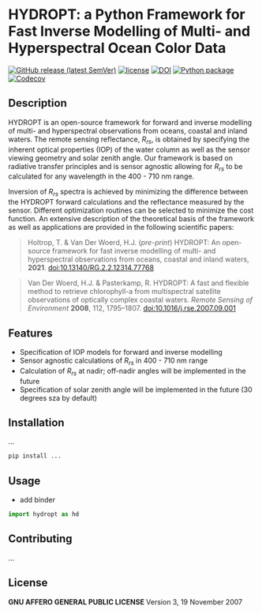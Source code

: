 # HYDROPT: a Python Framework for Fast Inverse Modelling of Multi- and Hyperspectral Ocean Color Data

[![GitHub release (latest SemVer)](https://img.shields.io/github/v/release/tadz-io/hydropt)](https://github.com/tadz-io/hydropt/releases/latest)
[![license](https://img.shields.io/github/license/tadz-io/hydropt?label=license)](https://github.com/tadz-io/hydropt/blob/master/LICENSE)
[![DOI](https://zenodo.org/badge/DOI/10.5281/zenodo.5086370.svg)](https://doi.org/10.5281/zenodo.5086370)
[![Python package](https://github.com/tadz-io/hydropt/actions/workflows/python-package.yml/badge.svg)](https://github.com/tadz-io/hydropt/actions/workflows/python-package.yml)
[![Codecov](https://img.shields.io/codecov/c/github/tadz-io/hydropt)](https://app.codecov.io/gh/tadz-io/hydropt)
## Description
<!-- start_ppi_description -->
HYDROPT is an open-source framework for forward and inverse modelling of multi- and hyperspectral observations from oceans, coastal and inland waters. The remote sensing reflectance, $R_{rs}$, is obtained by specifying the inherent optical properties (IOP) of the water column as well as the sensor viewing geometry and solar zenith angle. Our framework is based on radiative transfer principles and is sensor agnostic allowing for $R_{rs}$ to be calculated for any wavelength in the 400 - 710 nm range. 

Inversion of $R_{rs}$ spectra is achieved by minimizing the difference between the HYDROPT forward calculations and the reflectance measured by the sensor. Different optimization routines can be selected to minimize the cost function. An extensive description of the theoretical basis of the framework as well as applications are provided in the following scientific papers:

> Holtrop, T. & Van Der Woerd, H.J. (*pre-print*) HYDROPT: An open-source framework for fast inverse modelling of multi- and hyperspectral observations from oceans, coastal and inland waters, **2021**. [doi:10.13140/RG.2.2.12314.77768](https://www.researchgate.net/publication/352002441_HYDROPT_An_open-source_framework_for_fast_inverse_modelling_of_multi-_and_hyperspectral_observations_from_oceans_coastal_and_inland_waters?channel=doi&linkId=60b50b3492851cd0d98c7970&showFulltext=true)

>Van Der Woerd, H.J. & Pasterkamp, R. HYDROPT: A fast and flexible method to retrieve chlorophyll-a from multispectral satellite observations of optically complex coastal waters. *Remote Sensing of Environment* **2008**, 112, 1795–1807. [doi:10.1016/j.rse.2007.09.001](https://www.sciencedirect.com/science/article/abs/pii/S003442570700421X?via%3Dihub)

<!-- stop_ppi_description -->
## Features

- Specification of IOP models for forward and inverse modelling
- Sensor agnostic calculations of $R_{rs}$ in 400 - 710 nm range
- Calculation of $R_{rs}$ at nadir; off-nadir angles will be implemented in the future
- Specification of solar zenith angle will be implemented in the future (30 degrees sza by default)


## Installation

...

```bash
pip install ...
```

## Usage
- add binder
```python
import hydropt as hd
```


## Contributing
...

## License
**GNU AFFERO GENERAL PUBLIC LICENSE**
Version 3, 19 November 2007
